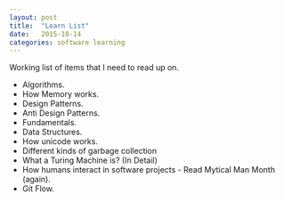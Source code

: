 ```yaml
---
layout: post
title:  "Learn List"
date:   2015-10-14
categories: software learning
---
```


Working list of items that I need to read up on.

* Algorithms.
* How Memory works.
* Design Patterns.
* Anti Design Patterns.
* Fundamentals.
* Data Structures.
* How unicode works.
* Different kinds of garbage collection
* What a Turing Machine is? (In Detail)
* How humans interact in software projects - Read Mytical Man Month (again).
* Git Flow.
